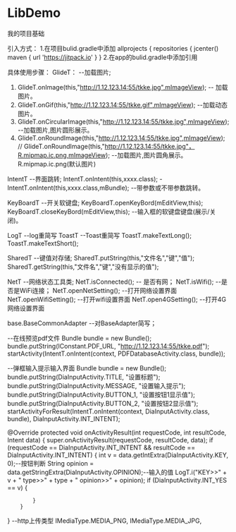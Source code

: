 # LibDemo
我的项目基础

引入方式：
1.在项目bulid.gradle中添加
allprojects {
repositories {
    jcenter()
    maven { url 'https://jitpack.io' }
}
2.在app的bulid.gradle中添加引用  


具体使用步骤：
GlideT：  --加载图片;
1. GlideT.onImage(this,"http://1.12.123.14:55/tkke.jpg",mImageView); -- 加载图片。
2. GlideT.onGif(this,"http://1.12.123.14:55/tkke.gif",mImageView);  --加载动态图片。
3. GlideT.onCircularImage(this,"http://1.12.123.14:55/tkke.jpg",mImageView);  --加载图片,图片圆形展示。
4. GlideT.onRoundImage(this,"http://1.12.123.14:55/tkke.jpg",mImageView); // GlideT.onRoundImage(this,"http://1.12.123.14:55/tkke.jpg"，R.mipmap.ic.png,mImageView); --加载图片,图片圆角展示。R.mipmap.ic.png(默认图片)

IntentT   --界面跳转;
IntentT.onIntent(this,xxxx.class); -IntentT.onIntent(this,xxxx.class,mBundle); --带参数或不带参数跳转。

KeyBoardT --开关软键盘;
KeyBoardT.openKeyBord(mEditView,this);   KeyBoardT.closeKeyBord(mEditView,this);   --输入框的软键盘键盘(展示/关闭)。

LogT --log重简写
ToastT --Toast重简写
ToastT.makeTextLong(); ToastT.makeTextShort();

SharedT --键值对存储;
SharedT.putString(this,"文件名","键","值");
SharedT.getString(this,"文件名","键","没有显示的值");

NetT --网络状态工具类;
NetT.isConnected();     -- 是否有网；
NetT.isWifi();          --是否是WiFi连接；
NetT.openNetSetting();  --打开网络设置界面
NetT.openWifiSetting();  --打开wifi设置界面
NetT.open4GSetting();  --打开4G网络设置界面

base.BaseCommonAdapter --对BaseAdapter简写；

--在线预览pdf文件
 Bundle bundle = new Bundle();
 bundle.putString(IConstant.PDF_URL, "http://1.12.123.14:55/tkke.pdf");
 startActivity(IntentT.onIntent(context, PDFDatabaseActivity.class, bundle));

--弹框输入提示输入界面
Bundle bundle = new Bundle();
bundle.putString(DiaInputActivity.TITLE, "设置标题");
bundle.putString(DiaInputActivity.MESSAGE, "设置输入提示");
bundle.putString(DiaInputActivity.BUTTON_1, "设置按钮1显示值");
bundle.putString(DiaInputActivity.BUTTON_2, "设置按钮2显示值");
startActivityForResult(IntentT.onIntent(context, DiaInputActivity.class, bundle), DiaInputActivity.INT_INTENT);

  @Override
  protected void onActivityResult(int requestCode, int resultCode, Intent data) {
        super.onActivityResult(requestCode, resultCode, data);
        if (requestCode == DiaInputActivity.INT_INTENT && resultCode == DiaInputActivity.INT_INTENT) {
            int v = data.getIntExtra(DiaInputActivity.KEY, 0);--按钮判断
            String opinion = data.getStringExtra(DiaInputActivity.OPINION);--输入的值
            LogT.i("KEY>>" + v + " type>>" + type + " opinion>>" + opinion);
            if (DiaInputActivity.INT_YES == v) {
                
            }
        }
   }
--http上传类型
IMediaType.MEDIA_PNG,
IMediaType.MEDIA_JPG,
